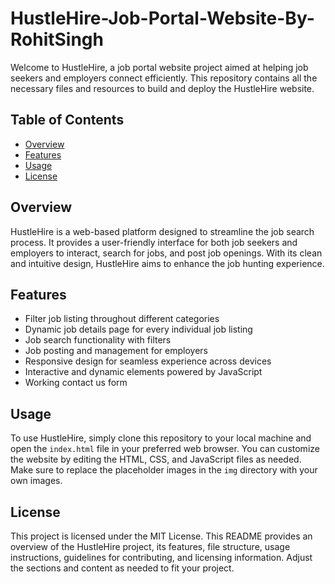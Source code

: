 # HustleHire-Job-Portal-Website-By-RohitSingh

Welcome to HustleHire, a job portal website project aimed at helping job seekers and employers connect efficiently. This repository contains all the necessary files and resources to build and deploy the HustleHire website.

## Table of Contents
- [Overview](#overview)
- [Features](#features)
- [Usage](#usage)
- [License](#license)

## Overview
HustleHire is a web-based platform designed to streamline the job search process. It provides a user-friendly interface for both job seekers and employers to interact, search for jobs, and post job openings. With its clean and intuitive design, HustleHire aims to enhance the job hunting experience.

## Features
- Filter job listing throughout different categories
- Dynamic job details page for every individual job listing
- Job search functionality with filters
- Job posting and management for employers
- Responsive design for seamless experience across devices
- Interactive and dynamic elements powered by JavaScript
- Working contact us form

## Usage
To use HustleHire, simply clone this repository to your local machine and open the `index.html` file in your preferred web browser. You can customize the website by editing the HTML, CSS, and JavaScript files as needed. Make sure to replace the placeholder images in the `img` directory with your own images.

## License
This project is licensed under the MIT License.
This README provides an overview of the HustleHire project, its features, file structure, usage instructions, guidelines for contributing, and licensing information. Adjust the sections and content as needed to fit your project.
